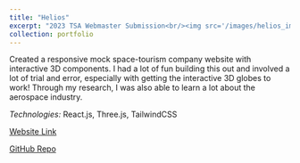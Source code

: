 ```yaml
---
title: "Helios"
excerpt: "2023 TSA Webmaster Submission<br/><img src='/images/helios_img.png'>"
collection: portfolio
---
```


Created a responsive mock space-tourism company website with interactive 3D components. I had a lot of fun building this out and involved a lot of trial and error, especially with getting the interactive 3D globes to work! Through my research, I was also able to learn a lot about the aerospace industry.

*Technologies:* React.js, Three.js, TailwindCSS

[Website Link](https://6851f713-49bc-441c-b040-0ed34df36a2e.netlify.app/)

[GitHub Repo](https://github.com/derp000/tsa-webmasters-2023)
